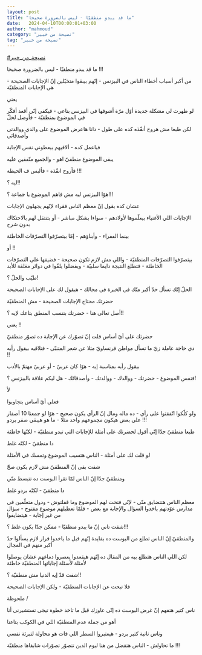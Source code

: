 ```yaml
---
layout: post
title: "ما قد يبدو منطقيّا - ليس بالضرورة صحيحا"
date:   2024-04-10T00:00:01+03:00
author: "mahmoud"
category: "نصيحة من خبير"
tag: "نصيحة من خبير"
---
```



[<u>\#نصيحة\_من\_خبير</u>](https://www.facebook.com/hashtag/%D9%86%D8%B5%D9%8A%D8%AD%D8%A9_%D9%85%D9%86_%D8%AE%D8%A8%D9%8A%D8%B1?__eep__=6&__cft__%5b0%5d=AZUVjM3-av5K7chTCSaKosA-2xhVdjy5uF5jexp4YQqil1DTGclW2p1O9XQsv-LBwrGnAdDMakUzlw360VkoiQfn_RiX8ZrlPQkQsYUtS2oqYxmj6VDsmwSn5Jn59BuGMocMcKTcZZc_hNwb1rspJ1i-Xthl3W2bkHmv2XfdfDkcMg&__tn__=*NK-R)




ما قد يبدو منطقيّا - ليس بالضرورة صحيحا !!!




من أكبر أسباب أخطاء الناس في البيزنس - إنّهم بيبقوا
متخيّلين إنّ الإجابات الصحيحة - هي الإجابات المنطقيّة




يعني

لو ظهرت لي مشكلة جديدة أوّل مرّة أشوفها في البيزنس بتاعي -
فيكفي إنّي أقعد أفكّر في الموضوع بمنطقيّة - فأوصل لحلّ




لكن طبعا مش هروح أنفّذه كده على طول - دانا هاعرض الموضوع
على والدي ووالدتي وأصدقائي




فباعمل كده - ألاقيهم بيعطوني نفس الإجابة

يبقى الموضوع منطقيّ اهو - والجميع متّفقين عليه

فأروح انفّذه - فألبس ف الحيطة !!!




ليه ؟!!

هوّا البيزنس ليه مش فاهم الموضوع يا جماعة ؟!!!




عشان كده بقول إنّ معظم الناس فقراء لإنّهم يجهلون
الإجابات

الإجابات اللي الأغنياء بيعلّموها لأولادهم - سواءا بشكل
مباشر - أو بتنتقل لهم بالاحتكاك بدون شرح




بينما الفقراء - وأبناؤهم - إمّا بيتصرّفوا التصرّفات
الخاطئة




أو !!

بيتصرّفوا التصرّفات المنطقيّة - واللي مش لازم تكون صحيحة -
فضيفها على التصرّفات الخاطئة - فتطلع النتيجة دايما سلبيّة - ويفضلوا يلفّوا
في دوائر مغلقة للأبد




طيّب والحلّ ؟!

الحلّ إنّك تسأل حدّ أكبر منّك في الخبرة في مجالك - هيقول لك
على الإجابات الصحيحة

حضرتك محتاج الإجابات الصحيحة - مش المنطقيّة




أصل تعالى هنا - حضرتك بتنسب المنطق بتاعك لإيه ؟!!




يعني !!

حضرتك على أيّ أساس قلت إنّ تصوّرك عن الإجابة ده تصوّر
منطقيّ

دي حاجة عاملة زيّ ما تسأل مواطن فرنساويّ مثلا عن شعر
المتنبّي - فتلاقيه بيقول رأيه !!

بيقول رأيه بمناسبة إيه - هوّا كان عربيّ - أو عربيّ مهتمّ
بالأدب




فنفس الموضوع - حضرتك - ووالدك - ووالدتك - وأصدقائك - هل
ليكم علاقة بالبيزنس ؟!

لأ

فعلى أيّ أساس بتجاوبوا




ولو كلّكوا اتّفقتوا على رأي - ده ماله ومال إنّ الرأي يكون
صحيح - هوّا لو جمعنا 10 أصفار على بعض هيكون مجموعهم واحد مثلا - ما هو
هيبقى صفر بردو !!!




طبعا منطقيّ جدّا إنّي أقول لحضرتك على أمثلة للإجابات التي
تبدو منطقيّة - لكنّها خاطئة

دا منطقيّ - لكنّه غلط

لو قلت لك على أمثلة - الناس هتسيب الموضوع وتمسك في
الأمثلة

شفت بقى إنّ المنطقيّ مش لازم يكون صحّ




ومنطقيّ جدّا إنّ الناس لمّا تقرأ البوست ده تتبسط منّي

دا منطقيّ - لكنّه بردو غلط




معظم الناس هتتضايق منّي - لإنّي فتحت لهم الموضوع وما
قفلتوش - ودول متعلّمين في مدارس عوّدتهم ياخدوا السؤال والإجابة مع بعض -
فلمّا تعطيلهم موضوع مفتوح - سؤال من غير إجابة - هيتضايقوا

شفت تاني إنّ ما يبدو منطقيّا - ممكن جدّا يكون غلط
؟!!!




والمنطقيّ إنّ الناس تطلع من البوست ده بفايدة إنّهم قبل ما
ياخدوا قرار لازم يسألوا حدّ أكبر منهم في المجال

لكن اللي الناس هتطلع بيه من المقال ده إنّهم هيقعدوا
يعصروا دماغهم عشان يوصلوا لأمثلة لأسئلة إجاباتها المنطقيّة خاطئة




شفت قدّ إيه الدنيا مش منطقيّة ؟!!

فلا تبحث عن الإجابات المنطقيّة - ولكن الإجابات
الصحيحة




ملحوظة /

ناس كتير هتفهم إنّ غرض البوست ده إنّي عاوزك قبل ما تاخد
خطوة تيجي تستشيرني أنا

أهو من جملة عدم المنطقيّة اللي في الكوكب بتاعنا




وناس تانية كتير بردو - هيعتبروا السطر اللي فات هو محاولة
لتبرئة نفسي

ما تحاولش - الناس هتفضل من هنا ليوم الدين تتصوّر تصوّرات
شايفاها منطقيّة !!!
